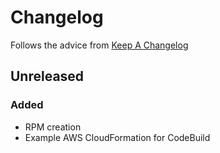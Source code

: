 
# Changelog
Follows the advice from [Keep A Changelog](https://keepachangelog.com/en/1.0.0/)

## Unreleased

### Added
* RPM creation
* Example AWS CloudFormation for CodeBuild

